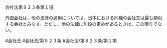 会社法第８２３条第１項

外国会社は、他の法律の適用については、日本における同種の会社又は最も類似する会社とみなす。ただし、他の法律に別段の定めがあるときは、この限りでない。

#会社法
#会社法/第８２３条
#会社法/第８２３条/第１項
